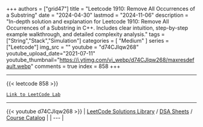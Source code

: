 
+++
authors = ["grid47"]
title = "Leetcode 1910: Remove All Occurrences of a Substring"
date = "2024-04-30"
lastmod = "2024-11-06"
description = "In-depth solution and explanation for Leetcode 1910: Remove All Occurrences of a Substring in C++. Includes clear intuition, step-by-step example walkthrough, and detailed complexity analysis."
tags = ["String","Stack","Simulation"]
categories = [
    "Medium"
]
series = ["Leetcode"]
img_src = ""
youtube = "d74CJIqw268"
youtube_upload_date="2021-07-11"
youtube_thumbnail="https://i.ytimg.com/vi_webp/d74CJIqw268/maxresdefault.webp"
comments = true
index = 858
+++



---
{{< leetcode 858 >}}

[`Link to LeetCode Lab`](https://leetcode.com/problems/remove-all-occurrences-of-a-substring/description/)

---
{{< youtube d74CJIqw268 >}}
| [LeetCode Solutions Library](https://grid47.xyz/leetcode/) / [DSA Sheets](https://grid47.xyz/sheets/) / [Course Catalog](https://grid47.xyz/courses/) |
| --- |
